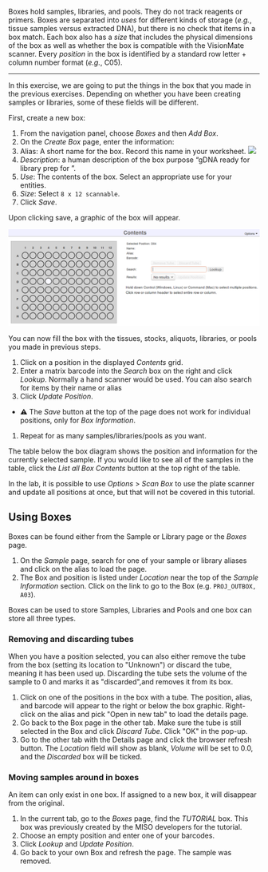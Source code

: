 
Boxes hold samples, libraries, and pools. They do not track reagents or
primers. Boxes are separated into _uses_ for different kinds of storage
(_e.g._, tissue samples versus extracted DNA), but there is no check
that items in a box match. Each box also has a _size_ that includes the
physical dimensions of the box as well as whether the box is compatible
with the VisionMate scanner. Every _position_ in the box is identified
by a standard row letter + column number format (_e.g._, C05).

---------------------------

In this exercise, we are going to put the things in the box that you made in
the previous exercises. Depending on whether you have been creating samples or
libraries, some of these fields will be different.

First, create a new box:

1. From the navigation panel, choose _Boxes_ and then _Add Box_.
1. On the _Create Box_ page, enter the information:
  1. Alias: A short name for the box. Record this name in your worksheet. <img src="pics/blue_pencil.png">
  1. _Description_: a human description of the box purpose  “gDNA ready for
    library prep for <project>”.
  1. _Use_: The contents of the box. Select an appropriate use for your entities.
  1. _Size_: Select `8 x 12 scannable`.
1. Click _Save_.

Upon clicking save, a graphic of the box will appear.

<img src="pics/5-empty-box.png" id="figure">

You can now fill the box with the tissues, stocks, aliquots, libraries, or
pools you made in previous steps.

1. Click on a position in the displayed _Contents_ grid.
1. Enter a matrix barcode into the _Search_ box on the right and click _Lookup_.
Normally a hand scanner would be used. You can also search for items by their
name or alias
1. Click _Update Position_. 
  * &#9888; The _Save_ button at the top of the page does not work for
    individual positions, only for _Box Information_.
1. Repeat for as many samples/libraries/pools as you want.

The table below the box diagram shows the position and information for the
currently selected sample. If you would like to see all of the samples in the
table, click the _List all Box Contents_ button at the top right of the table.

In the lab, it is possible to use _Options_ > _Scan Box_ to use the plate
scanner and update all positions at once, but that will not be covered in this
tutorial.

## Using Boxes

Boxes can be found either from the Sample or Library page or the _Boxes_ page.

1. On the _Sample_ page, search for one of your sample or library aliases and click on the alias to load the page.
1. The Box and position is listed under _Location_ near the top of the _Sample
Information_ section. Click on the link to go to the Box (e.g. `PROJ_OUTBOX,
A03`).

Boxes can be used to store Samples, Libraries and Pools and one box can store all
three types.

### Removing and discarding tubes

When you have a position selected, you can also either remove the tube from the
box (setting its location to "Unknown") or discard the tube, meaning it has been
used up. Discarding the tube sets the volume of the sample to 0 and marks it as
"discarded",and removes it from its box.

1. Click on one of the positions in the box with a tube. The position, alias,
   and barcode will appear to the right or below the box graphic. 
   Right-click on the alias and pick "Open in new tab" to load the details page.
1. Go back to the Box page in the other tab. Make sure the tube is still selected in
   the Box and click _Discard Tube_. Click "OK" in the pop-up.
1. Go to the other tab with the Details page and click the browser refresh
   button. The _Location_ field will show as blank, _Volume_ will be set to 0.0,
   and the _Discarded_ box will be ticked.

### Moving samples around in boxes

An item can only exist in one box. If assigned to a new box, it will
disappear from the original.

1. In the current tab, go to the _Boxes_ page, find the _TUTORIAL_ box. This box was previously
created by the MISO developers for the tutorial.
1. Choose an empty position and enter one of your barcodes.
1. Click _Lookup_ and _Update Position_.
1. Go back to your own Box and refresh the page. The sample was removed.

